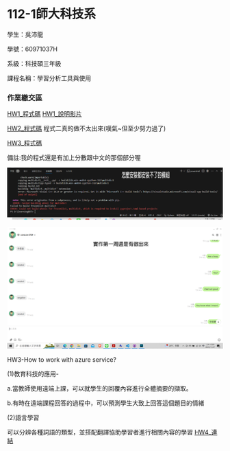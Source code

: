 # 112-1師大科技系

學生：吳沛龍

學號：60971037H

系級：科技碩三年級

課程名稱：學習分析工具與使用


### 作業繳交區
[HW1_程式碼](https://github.com/walilaywa/LATIA112-1/blob/main/HW1.py)
[HW1_說明影片](https://youtu.be/WZL5g1PmETs)


[HW2_程式碼](https://github.com/walilaywa/LATIA112-1/blob/main/HW2.py)
程式二真的做不太出來(嘆氣~但至少努力過了)

[HW3_程式碼](https://github.com/walilaywa/LATIA112-1/blob/main/app.py)

備註:我的程式還是有加上分數跟中文的那個部分喔

![破不了的BUG-我灌不進去的模組](https://github.com/walilaywa/LATIA112-1/blob/main/PIC20231127_1.jpg)

![還是有之前的成功照片](https://github.com/walilaywa/LATIA112-1/blob/main/PIC20231127_2.jpg)

HW3-How to work with azure service?

(1)教育科技的應用-

a.當教師使用遠端上課，可以就學生的回覆內容進行全體摘要的擷取。

b.有時在遠端課程回答的過程中，可以預測學生大致上回答這個題目的情緒

(2)語言學習

可以分辨各種詞語的類型，並搭配翻譯協助學習者進行相關內容的學習
[HW4_連結](https://walilaywa.github.io/4thHW/)
